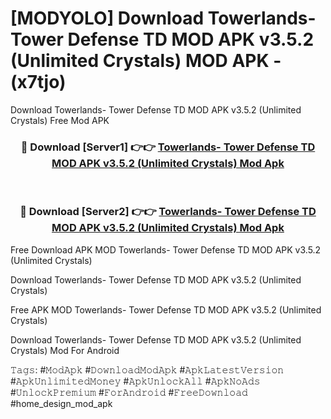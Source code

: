 # [MODYOLO] Download Towerlands- Tower Defense TD MOD APK v3.5.2 (Unlimited Crystals) MOD APK - (x7tjo)
Download Towerlands- Tower Defense TD MOD APK v3.5.2 (Unlimited Crystals) Free Mod APK

<div align="center">
<h3>🔴 Download [Server1] 👉👉 <a href="https://apk-comot.site?title=Towerlands-_Tower_Defense_TD_MOD_APK_v3.5.2_(Unlimited_Crystals)">Towerlands- Tower Defense TD MOD APK v3.5.2 (Unlimited Crystals) Mod Apk</a></h3><br>

<h3>🔴 Download [Server2] 👉👉 <a href="https://apk-comot.site?title=Towerlands-_Tower_Defense_TD_MOD_APK_v3.5.2_(Unlimited_Crystals)">Towerlands- Tower Defense TD MOD APK v3.5.2 (Unlimited Crystals) Mod Apk</a></h3>
</div>


Free Download APK MOD Towerlands- Tower Defense TD MOD APK v3.5.2 (Unlimited Crystals)

Download Towerlands- Tower Defense TD MOD APK v3.5.2 (Unlimited Crystals) 

Free APK MOD Towerlands- Tower Defense TD MOD APK v3.5.2 (Unlimited Crystals) 

Download Towerlands- Tower Defense TD MOD APK v3.5.2 (Unlimited Crystals) Mod For Android

𝚃𝚊𝚐𝚜: #𝙼𝚘𝚍𝙰𝚙𝚔 #𝙳𝚘𝚠𝚗𝚕𝚘𝚊𝚍𝙼𝚘𝚍𝙰𝚙𝚔 #𝙰𝚙𝚔𝙻𝚊𝚝𝚎𝚜𝚝𝚅𝚎𝚛𝚜𝚒𝚘𝚗 #𝙰𝚙𝚔𝚄𝚗𝚕𝚒𝚖𝚒𝚝𝚎𝚍𝙼𝚘𝚗𝚎𝚢 #𝙰𝚙𝚔𝚄𝚗𝚕𝚘𝚌𝚔𝙰𝚕𝚕 #𝙰𝚙𝚔𝙽𝚘𝙰𝚍𝚜 #𝚄𝚗𝚕𝚘𝚌𝚔𝙿𝚛𝚎𝚖𝚒𝚞𝚖 #𝙵𝚘𝚛𝙰𝚗𝚍𝚛𝚘𝚒𝚍 #𝙵𝚛𝚎𝚎𝙳𝚘𝚠𝚗𝚕𝚘𝚊𝚍 #home_design_mod_apk